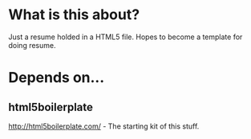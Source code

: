 # What is this about?

Just a resume holded in a HTML5 file. Hopes to become a template for doing resume.


# Depends on...

## html5boilerplate

http://html5boilerplate.com/ - The starting kit of this stuff.
